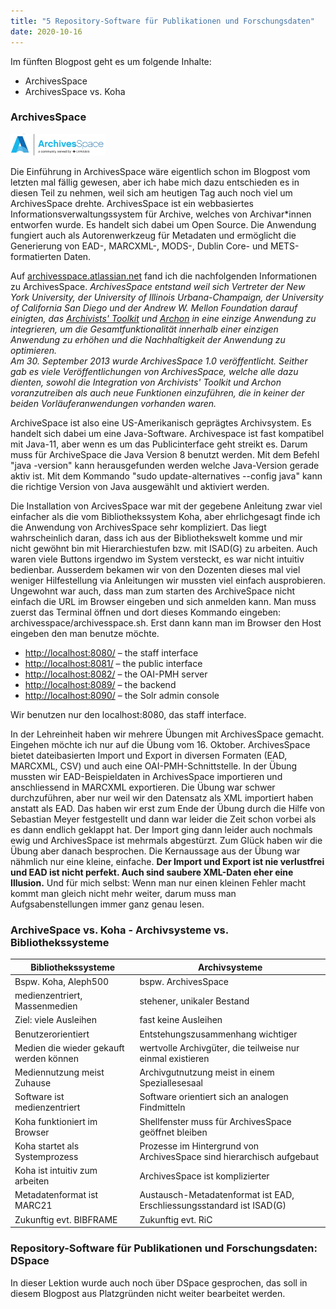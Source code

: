 ```yaml
---
title: "5 Repository-Software für Publikationen und Forschungsdaten"
date: 2020-10-16
---
```



Im fünften Blogpost geht es um folgende Inhalte:
* ArchivesSpace
* ArchivesSpace vs. Koha


### ArchivesSpace
<img alt="ArchivesSpace" src="https://github.com/stemorit/BAIN-Lerntagebuch/blob/master/_posts/img005%20ArchiveSpaceLogo.png?raw=true" width="30%"/>

Die Einführung in ArchivesSpace wäre eigentlich schon im Blogpost vom letzten mal fällig gewesen, aber ich habe mich dazu entschieden es in diesen Teil zu nehmen, weil sich am heutigen Tag auch noch viel um ArchivesSpace drehte. 
ArchivesSpace ist ein webbasiertes Informationsverwaltungssystem für Archive, welches von Archivar\*innen entworfen wurde. Es handelt sich dabei um Open Source. Die Anwendung fungiert auch als Autorenwerkzeug für Metadaten und ermöglicht die Generierung von EAD-, MARCXML-, MODS-, Dublin Core- und METS-formatierten Daten. 

Auf [archivesspace.atlassian.net](https://archivesspace.atlassian.net/wiki/spaces/ADC/overview) fand ich die nachfolgenden Informationen zu ArchivesSpace. *ArchivesSpace entstand weil sich Vertreter der New York University, der University of Illinois Urbana-Champaign, der University of California San Diego und der Andrew W. Mellon Foundation darauf einigten, das [Archivists' Toolkit](http://www.archiviststoolkit.org/)  und [Archon](https://www.archon.org/) in eine einzige Anwendung zu integrieren, um die Gesamtfunktionalität innerhalb einer einzigen Anwendung zu erhöhen und die Nachhaltigkeit der Anwendung zu optimieren.   
Am 30. September 2013 wurde ArchivesSpace 1.0 veröffentlicht.  Seither gab es viele Veröffentlichungen von ArchivesSpace, welche alle dazu dienten, sowohl die Integration von Archivists' Toolkit und Archon voranzutreiben als auch neue Funktionen einzuführen, die in keiner der beiden Vorläuferanwendungen vorhanden waren.*

ArchiveSpace ist also eine US-Amerikanisch geprägtes Archivsystem. Es handelt sich dabei um eine Java-Software. Archivespace ist fast kompatibel mit Java-11, aber wenn es um das Publicinterface geht streikt es. Darum muss für ArchiveSpace die Java Version 8 benutzt werden. Mit dem Befehl "java -version" kann herausgefunden werden welche Java-Version gerade aktiv ist. Mit dem Kommando "sudo update-alternatives --config java" kann die richtige Version von Java ausgewählt und aktiviert werden.

Die Installation von ArcivesSpace war mit der gegebene Anleitung zwar viel einfacher als die vom Bibliothekssystem Koha, aber ehrlichgesagt finde ich die Anwendung von ArchivesSpace sehr kompliziert. Das liegt wahrscheinlich daran, dass ich aus der Bibliothekswelt komme und mir nicht gewöhnt bin mit Hierarchiestufen bzw. mit ISAD(G) zu arbeiten. Auch waren viele Buttons irgendwo im System versteckt, es war nicht intuitiv bedienbar. Ausserdem bekamen wir von den Dozenten dieses mal viel weniger Hilfestellung via Anleitungen wir mussten viel einfach ausprobieren. Ungewohnt war auch, dass man zum starten des ArchiveSpace nicht einfach die URL im Browser eingeben und sich anmelden kann. Man muss zuerst das Terminal öffnen und dort dieses Kommando eingeben: archivesspace/archivesspace.sh. Erst dann kann man im Browser den Host eingeben den man benutze möchte.

* [http://localhost:8080/](http://localhost:8080/) – the staff interface
* [http://localhost:8081/](http://localhost:8081/) – the public interface
* [http://localhost:8082/](http://localhost:8082/) – the OAI-PMH server
* [http://localhost:8089/](http://localhost:8089/) – the backend
* [http://localhost:8090/](http://localhost:8090/) – the Solr admin console

Wir benutzen nur den localhost:8080, das staff interface. 

In der Lehreinheit haben wir mehrere Übungen mit ArchivesSpace gemacht. Eingehen möchte ich nur auf die Übung vom 16. Oktober. ArchivesSpace bietet dateibasierten Import und Export in diversen Formaten (EAD, MARCXML, CSV) und auch eine OAI-PMH-Schnittstelle. In der Übung mussten wir EAD-Beispieldaten in ArchivesSpace importieren und anschliessend in MARCXML exportieren. Die Übung war schwer durchzuführen, aber nur weil wir den Datensatz als XML importiert haben anstatt als EAD. Das haben wir erst zum Ende der Übung durch die Hilfe von Sebastian Meyer festgestellt und dann war leider die Zeit schon vorbei als es dann endlich geklappt hat. Der Import ging dann leider auch nochmals ewig und ArchivesSpace ist mehrmals abgestürzt. Zum Glück haben wir die Übung aber danach besprochen. Die Kernaussage aus der Übung war nähmlich nur eine kleine, einfache. **Der Import und Export ist nie verlustfrei und EAD ist nicht perfekt. Auch sind saubere XML-Daten eher eine Illusion.** Und für mich selbst: Wenn man nur einen kleinen Fehler macht kommt man gleich nicht mehr weiter, darum muss man Aufgsabenstellungen immer ganz genau lesen. 


### ArchiveSpace vs. Koha - Archivsysteme vs. Bibliothekssysteme


| Bibliothekssysteme                  | Archivsysteme | 
| -------------                       |---------------| 
| Bspw. Koha, Aleph500          | bspw. ArchivesSpace | 
| medienzentriert, Massenmedien     | stehener, unikaler Bestand    |
| Ziel: viele Ausleihen  |fast keine Ausleihen |
|Benutzerorientiert |Entstehungszusammenhang wichtiger |
|Medien die wieder gekauft werden können |wertvolle Archivgüter, die teilweise nur einmal existieren|
|Mediennutzung meist Zuhause  |Archivgutnutzung meist in einem Speziallesesaal|
|Software ist medienzentriert |Software orientiert sich an analogen Findmitteln |
|Koha funktioniert im Browser | Shellfenster muss für ArchivesSpace geöffnet bleiben |
|Koha startet als Systemprozess |Prozesse im Hintergrund von ArchivesSpace sind hierarchisch aufgebaut|
|Koha ist intuitiv zum arbeiten | ArchivesSpace ist komplizierter|
|Metadatenformat ist MARC21 | Austausch-Metadatenformat ist EAD, Erschliessungsstandard ist ISAD(G)|
|Zukunftig evt. BIBFRAME |Zukunftig evt. RiC |



### Repository-Software für Publikationen und Forschungsdaten: DSpace

In dieser Lektion wurde auch noch über DSpace gesprochen, das soll in diesem Blogpost aus Platzgründen nicht weiter bearbeitet werden.

